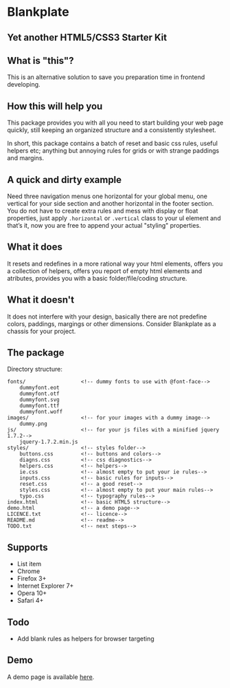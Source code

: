 # Blankplate

## Yet another HTML5/CSS3 Starter Kit

## What is "this"?

This is an alternative solution to save you preparation time in frontend developing.

## How this will help you

This package provides you with all you need to start building your web page quickly, still keeping an organized structure and a consistently stylesheet.

In short, this package contains a batch of reset and basic css rules, useful helpers etc; anything but annoying rules for grids or with strange paddings and margins.

## A quick and dirty example

Need three navigation menus one horizontal for your global menu, one vertical for your side section and another horizontal in the footer section.
You do not have to create extra rules and mess with display or float properties, just apply
`.horizontal` or `.vertical` class to your ul element and that’s it, now you are free to append your actual "styling" properties.

## What it does

It resets and redefines in a more rational way your html elements, offers you a collection of helpers, offers you report of empty html elements and atributes, provides you with a basic folder/file/coding structure.

## What it doesn't

It does not interfere with your design, basically there are not predefine colors, paddings, margings or other dimensions. Consider Blankplate as a chassis for your project.

## The package

Directory structure:

    fonts/                  <!-- dummy fonts to use with @font-face-->
        dummyfont.eot
        dummyfont.otf
        dummyfont.svg
        dummyfont.ttf
        dummyfont.woff
    images/                 <!-- for your images with a dummy image-->
        dummy.png
    js/                     <!-- for your js files with a minified jquery 1.7.2-->
        jquery-1.7.2.min.js
    styles/                 <!-- styles folder-->
        buttons.css         <!-- buttons and colors-->
        diagns.css          <!-- css diagnostics-->
        helpers.css         <!-- helpers-->
        ie.css              <!-- almost empty to put your ie rules-->
        inputs.css          <!-- basic rules for inputs-->
        reset.css           <!-- a good reset-->
        styles.css          <!-- almost empty to put your main rules-->
        typo.css            <!-- typography rules-->
    index.html              <!-- basic HTML5 structure-->
    demo.html               <!-- a demo page-->
    LICENCE.txt             <!-- licence-->
    README.md               <!-- readme-->
    TODO.txt                <!-- next steps-->

## Supports

 - List item
 - Chrome
 - Firefox 3+
 - Internet Explorer 7+
 - Opera 10+
 - Safari 4+

## Todo

 - Add blank rules as helpers for browser targeting

## Demo

A demo page is available [here][1].

  [1]: https://dl.dropbox.com/u/28039153/blankplate/demo.html